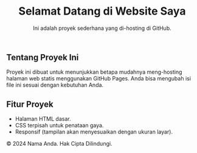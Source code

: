 <!DOCTYPE html>
<html lang="id">
<head>
    <meta charset="UTF-8">
    <meta name="viewport" content="width=device-width, initial-scale=1.0">
    <title>Website Sederhana</title>
    <link rel="stylesheet" href="style.css">
</head>
<body>
    <header>
        <h1>Selamat Datang di Website Saya</h1>
        <p>Ini adalah proyek sederhana yang di-hosting di GitHub.</p>
    </header>
    <main>
        <section>
            <h2>Tentang Proyek Ini</h2>
            <p>
                Proyek ini dibuat untuk menunjukkan betapa mudahnya meng-hosting halaman web statis menggunakan GitHub Pages. 
                Anda bisa mengubah isi file ini sesuai dengan kebutuhan Anda.
            </p>
        </section>
        <section>
            <h2>Fitur Proyek</h2>
            <ul>
                <li>Halaman HTML dasar.</li>
                <li>CSS terpisah untuk penataan gaya.</li>
                <li>Responsif (tampilan akan menyesuaikan dengan ukuran layar).</li>
            </ul>
        </section>
    </main>
    <footer>
        <p>&copy; 2024 Nama Anda. Hak Cipta Dilindungi.</p>
    </footer>
</body>
</html>
